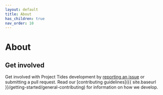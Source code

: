 ```yaml
---
layout: default
title: About
has_children: true
nav_order: 10
---
```


# About


## Get involved
Get involved with Project Tides development by [reporting an issue](https://github.com/ProjectTides/tides/issues/new?assignees=&labels=&template=bug_report.md) or submitting a pull request. Read our [contributing guidelines]({{ site.baseurl }}/getting-started/general-contributing) for information on how we develop.
